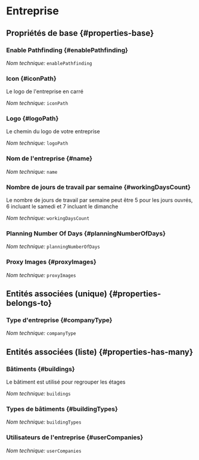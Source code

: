 # Entreprise
<!--- THIS FILE IS GENERATED PLEASE DO NOT EDIT IT DIRECTLY --->



## Propriétés de base {#properties-base}

### Enable Pathfinding {#enablePathfinding}



*Nom technique:* ```enablePathfinding```

### Icon {#iconPath}

Le logo de l'entreprise en carré

*Nom technique:* ```iconPath```

### Logo {#logoPath}

Le chemin du logo de votre entreprise

*Nom technique:* ```logoPath```

### Nom de l'entreprise {#name}



*Nom technique:* ```name```

### Nombre de jours de travail par semaine {#workingDaysCount}

Le nombre de jours de travail par semaine peut être 5 pour les jours ouvrés, 6 incluant le samedi et 7 incluant le dimanche

*Nom technique:* ```workingDaysCount```

### Planning Number Of Days {#planningNumberOfDays}



*Nom technique:* ```planningNumberOfDays```

### Proxy Images {#proxyImages}



*Nom technique:* ```proxyImages```


## Entités associées (unique) {#properties-belongs-to}

### Type d'entreprise {#companyType}



*Nom technique:* ```companyType```


## Entités associées (liste) {#properties-has-many}

### Bâtiments {#buildings}

Le bâtiment est utilisé pour regrouper les étages

*Nom technique:* ```buildings```

### Types de bâtiments {#buildingTypes}



*Nom technique:* ```buildingTypes```

### Utilisateurs de l'entreprise {#userCompanies}



*Nom technique:* ```userCompanies```




